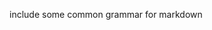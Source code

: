include some common grammar for markdown        
         
     
   
      
       
   
     
 
  
 
  
